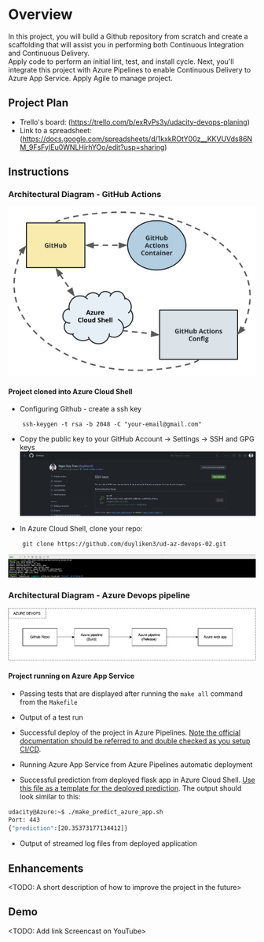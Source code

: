# Overview

In this project, you will build a Github repository from scratch and create a scaffolding that will assist you in performing both Continuous Integration and Continuous Delivery.  
Apply code to perform an initial lint, test, and install cycle. Next, you'll integrate this project with Azure Pipelines to enable Continuous Delivery to Azure App Service.
Apply Agile to manage project.  

## Project Plan
* Trello's board: (https://trello.com/b/exRvPs3y/udacity-devops-planing)
* Link to a spreadsheet: (https://docs.google.com/spreadsheets/d/1kxkROtY00z__KKVUVds86NM_9FsFyIEu0WNLHirhYOo/edit?usp=sharing)

## Instructions

### Architectural Diagram - GitHub Actions
![](/images/ci-diagram.png)

#### Project cloned into Azure Cloud Shell
* Configuring Github - create a ssh key
```ssh
    ssh-keygen -t rsa -b 2048 -C "your-email@gmail.com"
```

* Copy the public key to your GitHub Account -> Settings -> SSH and GPG keys
![](/images/config-ssh-key-github.png)

* In Azure Cloud Shell, clone your repo:
```ssh
    git clone https://github.com/duyliken3/ud-az-devops-02.git
```
![](/images/git_checkout_into_auzre.png)







### Architectural Diagram - Azure Devops pipeline
![](/images/azure-devops.png)



#### Project running on Azure App Service


* Passing tests that are displayed after running the `make all` command from the `Makefile`

* Output of a test run

* Successful deploy of the project in Azure Pipelines.  [Note the official documentation should be referred to and double checked as you setup CI/CD](https://docs.microsoft.com/en-us/azure/devops/pipelines/ecosystems/python-webapp?view=azure-devops).

* Running Azure App Service from Azure Pipelines automatic deployment

* Successful prediction from deployed flask app in Azure Cloud Shell.  [Use this file as a template for the deployed prediction](https://github.com/udacity/nd082-Azure-Cloud-DevOps-Starter-Code/blob/master/C2-AgileDevelopmentwithAzure/project/starter_files/flask-sklearn/make_predict_azure_app.sh).
The output should look similar to this:

```bash
udacity@Azure:~$ ./make_predict_azure_app.sh
Port: 443
{"prediction":[20.35373177134412]}
```

* Output of streamed log files from deployed application

> 

## Enhancements

<TODO: A short description of how to improve the project in the future>

## Demo 

<TODO: Add link Screencast on YouTube>

